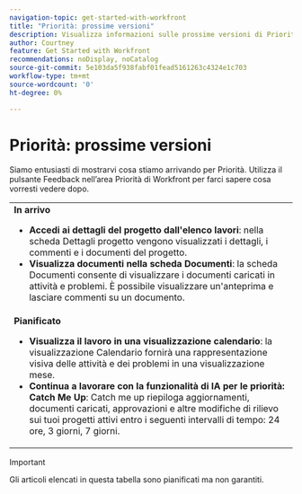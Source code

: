 ```yaml
---
navigation-topic: get-started-with-workfront
title: "Priorità: prossime versioni"
description: Visualizza informazioni sulle prossime versioni di Priorities
author: Courtney
feature: Get Started with Workfront
recommendations: noDisplay, noCatalog
source-git-commit: 5e103da5f938fabf01fead5161263c4324e1c703
workflow-type: tm+mt
source-wordcount: '0'
ht-degree: 0%

---
```



# Priorità: prossime versioni

Siamo entusiasti di mostrarvi cosa stiamo arrivando per Priorità. Utilizza il pulsante Feedback nell’area Priorità di Workfront per farci sapere cosa vorresti vedere dopo.

<table>
  <tr>
    <td><strong>In arrivo</strong>
    <ul>
    <li><strong>Accedi ai dettagli del progetto dall'elenco lavori</strong>: nella scheda Dettagli progetto vengono visualizzati i dettagli, i commenti e i documenti del progetto.</li>
   <li><strong>Visualizza documenti nella scheda Documenti</strong>: la scheda Documenti consente di visualizzare i documenti caricati in attività e problemi. È possibile visualizzare un'anteprima e lasciare commenti su un documento. </li>
    </ul>
    </td>
  </tr>
  <tr>
    <td><strong>Pianificato</strong>
    <ul>
    <li><strong>Visualizza il lavoro in una visualizzazione calendario</strong>: la visualizzazione Calendario fornirà una rappresentazione visiva delle attività e dei problemi in una visualizzazione mese.</li>
    <li><strong>Continua a lavorare con la funzionalità di IA per le priorità: Catch Me Up</strong>: Catch me up riepiloga aggiornamenti, documenti caricati, approvazioni e altre modifiche di rilievo sui tuoi progetti attivi entro i seguenti intervalli di tempo: 24 ore, 3 giorni, 7 giorni.</li>
    </ul>
    </td>
  </tr>
</table>


>[!IMPORTANT]
>
>Gli articoli elencati in questa tabella sono pianificati ma non garantiti.
